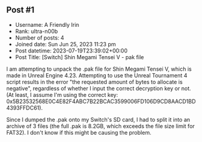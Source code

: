 ## Post #1
- Username: A Friendly Irin
- Rank: ultra-n00b
- Number of posts: 4
- Joined date: Sun Jun 25, 2023 11:23 pm
- Post datetime: 2023-07-19T23:39:02+00:00
- Post Title: [Switch] Shin Megami Tensei V - pak file

I am attempting to unpack the .pak file for Shin Megami Tensei V, which is made in Unreal Engine 4.23. Attempting to use the Unreal Tournament 4 script results in the error "the requested amount of bytes to allocate is negative", regardless of whether I input the correct decryption key or not. (At least, I assume I'm using the correct key: 0x5B23532568E0C4E82F4ABC7B22BCAC3599006FD106D9CD8AACD1BD4393FFDC61).

Since I dumped the .pak onto my Switch's SD card, I had to split it into an archive of 3 files (the full .pak is 8.2GB, which exceeds the file size limit for FAT32). I don't know if this might be causing the problem.
